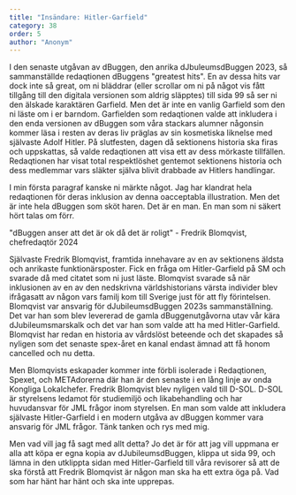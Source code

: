 ```yaml
---
title: "Insändare: Hitler-Garfield"
category: 38
order: 5
author: "Anonym"
---
```

I den senaste utgåvan av dBuggen, den anrika dJbuleumsdBuggen 2023, så sammanställde redaqtionen dBuggens "greatest hits". En av dessa hits var dock inte så great, om ni bläddrar (eller scrollar om ni på något vis fått tillgång till den digitala versionen som aldrig släpptes) till sida 99 så ser ni den älskade karaktären Garfield. Men det är inte en vanlig Garfield som den ni läste om i er barndom. Garfielden som redaqtionen valde att inkludera i den enda versionen av dBuggen som våra stackars alumner någonsin kommer läsa i resten av deras liv präglas av sin  kosmetiska liknelse med självaste Adolf Hitler. På slutfesten, dagen då sektionens historia ska firas och uppskattas, så valde redaqtionen att visa ett av dess mörkaste tillfällen. Redaqtionen har visat total respektlöshet gentemot sektionens historia och dess medlemmar vars släkter själva blivit drabbade av Hitlers handlingar.

I min första paragraf kanske ni märkte något. Jag har klandrat hela redaqtionen för deras inklusion av denna oacceptabla illustration. Men det är inte hela dBuggen som sköt haren. Det är en man. En man som ni säkert hört talas om förr.

"dBuggen anser att det är ok då det är roligt" - Fredrik Blomqvist, chefredaqtör 2024

Självaste Fredrik Blomqvist, framtida innehavare av en av sektionens äldsta och anrikaste funktionärsposter. Fick en fråga om Hitler-Garfield på SM och svarade då med citatet som ni just läste. Blomqvist svarade så när inklusionen av en av den nedskrivna världshistorians värsta individer blev ifrågasatt av någon vars familj kom till Sverige just för att fly förintelsen. Blomqvist var ansvarig för dJubileumsdBuggen 2023s sammanställning. Det var han som blev levererad de gamla dBuggenutgåvorna utav vår kära dJubileumsmarskalk och det var han som valde att ha med Hitler-Garfield. Blomqvist har redan en historia av vårdslöst beteende och det skapades så nyligen som det senaste spex-året en kanal endast ämnad att få honom cancelled och nu detta.

Men Blomqvists eskapader kommer inte förbli isolerade i Redaqtionen, Spexet, och METAdorerna där han är den senaste i en lång linje av onda Kongliga Lokalchefer. Fredrik Blomqvist blev nyligen vald till D-SOL. D-SOL är styrelsens ledamot för studiemiljö och likabehandling och har huvudansvar för JML frågor inom styrelsen. En man som valde att inkludera självaste Hitler-Garfield i en modern utgåva av dBuggen kommer vara ansvarig för JML frågor. Tänk tanken och rys med mig.

Men vad vill jag få sagt med allt detta? Jo det är för att jag vill uppmana er alla att köpa er egna kopia av dJubileumsdBuggen, klippa ut sida 99, och lämna in den utklippta sidan med Hitler-Garfield till våra revisorer så att de ska förstå att Fredrik Blomqvist är någon man ska ha ett extra öga på. Vad som har hänt har hänt och ska inte upprepas.




